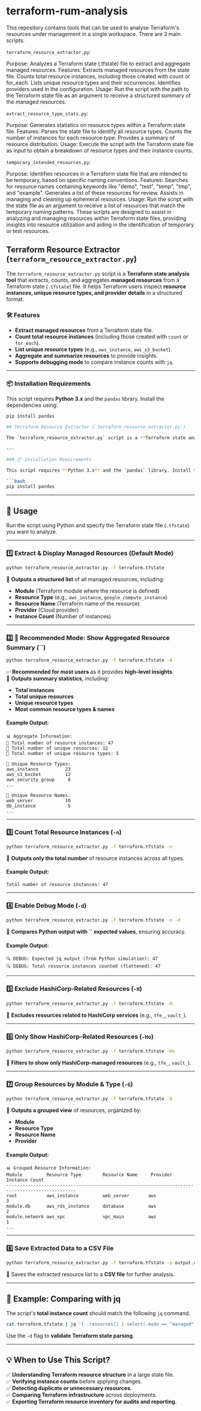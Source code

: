 # terraform-rum-analysis
This repository contains tools that can be used to analyse Terraform's resources under management in a single workspace.
There are 3 main scripts:

`terraform_resource_extractor.py`:

Purpose: Analyzes a Terraform state (.tfstate) file to extract and aggregate managed resources.
Features:
Extracts managed resources from the state file.
Counts total resource instances, including those created with count or for_each.
Lists unique resource types and their occurrences.
Identifies providers used in the configuration.
Usage: Run the script with the path to the Terraform state file as an argument to receive a structured summary of the managed resources.

`extract_resource_type_stats.py`:

Purpose: Generates statistics on resource types within a Terraform state file.
Features:
Parses the state file to identify all resource types.
Counts the number of instances for each resource type.
Provides a summary of resource distribution.
Usage: Execute the script with the Terraform state file as input to obtain a breakdown of resource types and their instance counts.

`temporary_intended_resources.py`:

Purpose: Identifies resources in a Terraform state file that are intended to be temporary, based on specific naming conventions.
Features:
Searches for resource names containing keywords like "demo", "test", "temp", "tmp", and "example".
Generates a list of these resources for review.
Assists in managing and cleaning up ephemeral resources.
Usage: Run the script with the state file as an argument to receive a list of resources that match the temporary naming patterns.
These scripts are designed to assist in analyzing and managing resources within Terraform state files, providing insights into resource utilization and aiding in the identification of temporary or test resources.


## Terraform Resource Extractor (`terraform_resource_extractor.py`)
The `terraform_resource_extractor.py` script is a **Terraform state analysis tool** that extracts, counts, and aggregates **managed resources** from a Terraform state (`.tfstate`) file. It helps Terraform users inspect **resource instances, unique resource types, and provider details** in a structured format.

### 🛠 Features
- **Extract managed resources** from a Terraform state file.
- **Count total resource instances** (including those created with `count` or `for_each`).
- **List unique resource types** (e.g., `aws_instance`, `aws_s3_bucket`).
- **Aggregate and summarize resources** to provide insights.
- **Supports debugging mode** to compare instance counts with `jq`.

---

### 📦 Installation Requirements
This script requires **Python 3.x** and the `pandas` library. Install the dependencies using:

```bash
pip install pandas

## Terraform Resource Extractor (`terraform_resource_extractor.py`)

The `terraform_resource_extractor.py` script is a **Terraform state analysis tool** that extracts, counts, and aggregates **managed resources** from a Terraform state (`.tfstate`) file. It helps Terraform users inspect **resource instances, unique resource types, and provider details** in a structured format.

---

### 📦 Installation Requirements

This script requires **Python 3.x** and the `pandas` library. Install the dependencies using:

```bash
pip install pandas
```

---

## 🚀 Usage

Run the script using Python and specify the Terraform state file (`.tfstate`) you want to analyze.

---

### 1️⃣ Extract & Display Managed Resources (Default Mode)

```bash
python terraform_resource_extractor.py -f terraform.tfstate
```

🔹 **Outputs a structured list** of all managed resources, including:

- **Module** (Terraform module where the resource is defined)
- **Resource Type** (e.g., `aws_instance`, `google_compute_instance`)
- **Resource Name** (Terraform name of the resource)
- **Provider** (Cloud provider)
- **Instance Count** (Number of instances)

---

### 2️⃣ 🔹 **Recommended Mode: Show Aggregated Resource Summary (**\`\`**)**

```bash
python terraform_resource_extractor.py -f terraform.tfstate -A
```

✅ **Recommended for most users** as it provides **high-level insights**.\
🔹 **Outputs summary statistics**, including:

- **Total instances**
- **Total unique resources**
- **Unique resource types**
- **Most common resource types & names**

#### Example Output:

```
📊 Aggregate Information:
🔹 Total number of resource instances: 47
🔹 Total number of unique resources: 12
🔹 Total number of unique resource types: 5

🔹 Unique Resource Types:
aws_instance          23
aws_s3_bucket         12
aws_security_group     8
...

🔹 Unique Resource Names:
web_server            10
db_instance            5
...
```

---

### 3️⃣ Count Total Resource Instances (`-n`)

```bash
python terraform_resource_extractor.py -f terraform.tfstate -n
```

🔹 **Outputs only the total number** of resource instances across all types.

#### Example Output:

```
Total number of resource instances: 47
```

---

### 4️⃣ Enable Debug Mode (`-d`)

```bash
python terraform_resource_extractor.py -f terraform.tfstate -n -d
```

🔹 **Compares Python output with ****\`\`**** expected values**, ensuring accuracy.

#### Example Output:

```
🔍 DEBUG: Expected jq output (from Python simulation): 47
🔍 DEBUG: Total resource instances counted (flattened): 47
```

---

### 5️⃣ Exclude HashiCorp-Related Resources (`-H`)

```bash
python terraform_resource_extractor.py -f terraform.tfstate -H
```

🔹 **Excludes resources related to HashiCorp services** (e.g., `tfe_`, `vault_`).

---

### 6️⃣ Only Show HashiCorp-Related Resources (`-Ho`)

```bash
python terraform_resource_extractor.py -f terraform.tfstate -Ho
```

🔹 **Filters to show only HashiCorp-managed resources** (e.g., `tfe_`, `vault_`).

---

### 7️⃣ Group Resources by Module & Type (`-G`)

```bash
python terraform_resource_extractor.py -f terraform.tfstate -G
```

🔹 **Outputs a grouped view** of resources, organized by:

- **Module**
- **Resource Type**
- **Resource Name**
- **Provider**

#### Example Output:

```
📊 Grouped Resource Information:
Module         Resource Type        Resource Name     Provider              Instance Count
------------------------------------------------------------------------------------------------
root           aws_instance         web_server       aws                   3
module.db      aws_rds_instance     database         aws                   2
module.network aws_vpc              vpc_main         aws                   1
...
```

---

### 8️⃣ Save Extracted Data to a CSV File

```bash
python terraform_resource_extractor.py -f terraform.tfstate -o output.csv
```

🔹 Saves the extracted resource list to a **CSV file** for further analysis.

---



## 📝 Example: Comparing with jq

The script's **total instance count** should match the following `jq` command:

```bash
cat terraform.tfstate | jq '[ .resources[] | select(.mode == "managed") | select(.type == "terraform_data" or .type == "null_resource" | not) | .instances | flatten[] ] | length'
```

Use the `-d` flag to **validate Terraform state parsing**.

---

## 💡 When to Use This Script?

✅ **Understanding Terraform resource structure** in a large state file.\
✅ **Verifying instance counts** before applying changes.\
✅ **Detecting duplicate or unnecessary resources**.\
✅ **Comparing Terraform infrastructure** across deployments.\
✅ **Exporting Terraform resource inventory for audits and reporting.**


